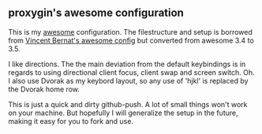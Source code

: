 proxygin's awesome configuration
--------------------------------

This is my [awesome](http://awesome.naquadah.org) configuration. The
filestructure and setup is borrowed from [Vincent Bernat's awesome
config](https://github.com/vincentbernat/awesome-configuration)
but converted from awesome 3.4 to 3.5.

I like directions. The the main deviation from the default keybindings is in
regards to using directional client focus, client swap and screen switch.
Oh. I also use Dvorak as my keybord layout, so any use of 'hjkl' is replaced by
the Dvorak home row.

This is just a quick and dirty github-push. A lot of small things won't work on
your machine. But hopefully I will generalize the setup in the future, making it
easy for you to fork and use.

